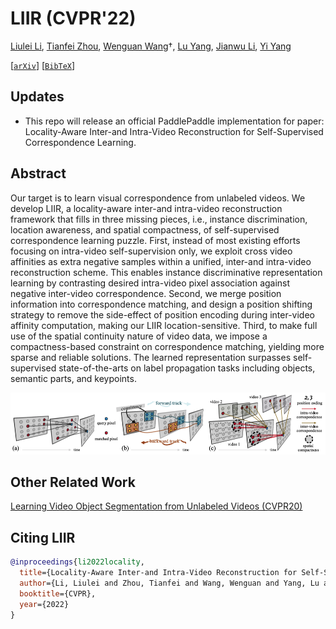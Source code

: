 # LIIR (CVPR'22)
[Liulei Li](https://scholar.google.com/citations?user=eCrBWngAAAAJ&hl=en), [Tianfei Zhou](https://www.tfzhou.com/), [Wenguan Wang](https://sites.google.com/view/wenguanwang/)&dagger;, [Lu Yang](https://scholar.google.com/citations?user=V-6H56AAAAAJ&hl=en), [Jianwu Li](https://scholar.google.com/citations?hl=en&user=rWIZNIwAAAAJ), [Yi Yang](https://scholar.google.com/citations?user=RMSuNFwAAAAJ&hl=en)

[[`arXiv`](https://arxiv.org/abs/2203.14333)] [[`BibTeX`](#CitingLIIR)]

## Updates
* This repo will release an official PaddlePaddle implementation for paper: Locality-Aware Inter-and Intra-Video Reconstruction for Self-Supervised Correspondence Learning.

## Abstract
Our target is to learn visual correspondence from unlabeled videos. We develop LIIR, a locality-aware inter-and intra-video reconstruction framework that fills in three missing pieces, i.e., instance discrimination, location awareness, and spatial compactness, of self-supervised correspondence learning puzzle. First, instead of most existing efforts focusing on intra-video self-supervision only, we exploit cross video affinities as extra negative samples within a unified, inter-and intra-video reconstruction scheme. This enables instance discriminative representation learning by contrasting desired intra-video pixel association against negative inter-video correspondence. Second, we merge position information into correspondence matching, and design a position shifting strategy to remove the side-effect of position encoding during inter-video affinity computation, making our LIIR location-sensitive. Third, to make full use of the spatial continuity nature of video data, we impose a compactness-based constraint on correspondence matching, yielding more sparse and reliable solutions. The learned representation surpasses self-supervised state-of-the-arts on label propagation tasks including objects, semantic parts, and keypoints.
<p align="center">
<img src="https://github.com/0liliulei/LIIR/blob/main/fig1.png" width="1000">
</p>

## Other Related Work
[Learning Video Object Segmentation from Unlabeled Videos (CVPR20)](https://github.com/carrierlxk/MuG)

## <a name="CitingLIIR"></a>Citing LIIR
```BibTeX
@inproceedings{li2022locality,
  title={Locality-Aware Inter-and Intra-Video Reconstruction for Self-Supervised Correspondence Learning},
  author={Li, Liulei and Zhou, Tianfei and Wang, Wenguan and Yang, Lu and Li, Jianwu and Yang, Yi},
  booktitle={CVPR},
  year={2022}
}
```
